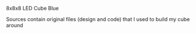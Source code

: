 8x8x8 LED Cube Blue

Sources contain original files (design and code) that I used to build my cube around
